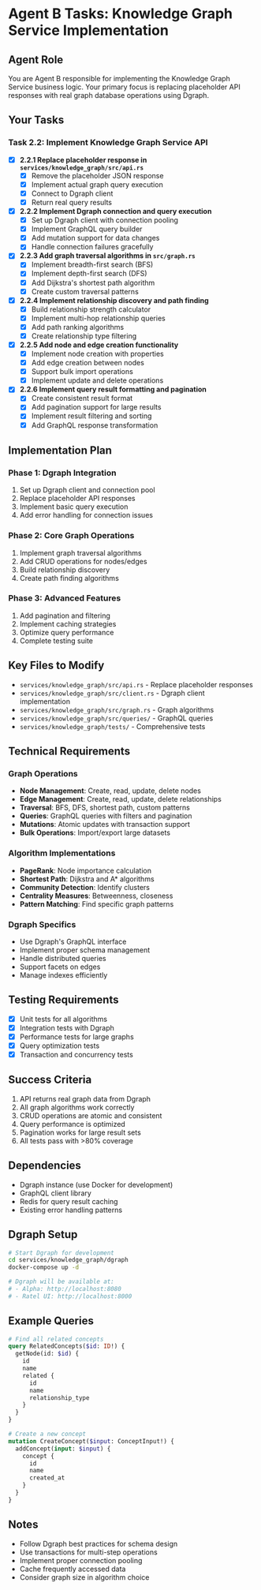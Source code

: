 # Agent B Tasks: Knowledge Graph Service Implementation

## Agent Role

You are Agent B responsible for implementing the Knowledge Graph Service business logic. Your primary focus is replacing placeholder API responses with real graph database operations using Dgraph.

## Your Tasks

### Task 2.2: Implement Knowledge Graph Service API

- [x] **2.2.1 Replace placeholder response in `services/knowledge_graph/src/api.rs`**
  - [x] Remove the placeholder JSON response
  - [x] Implement actual graph query execution
  - [x] Connect to Dgraph client
  - [x] Return real query results

- [x] **2.2.2 Implement Dgraph connection and query execution**
  - [x] Set up Dgraph client with connection pooling
  - [x] Implement GraphQL query builder
  - [x] Add mutation support for data changes
  - [x] Handle connection failures gracefully

- [x] **2.2.3 Add graph traversal algorithms in `src/graph.rs`**
  - [x] Implement breadth-first search (BFS)
  - [x] Implement depth-first search (DFS)
  - [x] Add Dijkstra's shortest path algorithm
  - [x] Create custom traversal patterns

- [x] **2.2.4 Implement relationship discovery and path finding**
  - [x] Build relationship strength calculator
  - [x] Implement multi-hop relationship queries
  - [x] Add path ranking algorithms
  - [x] Create relationship type filtering

- [x] **2.2.5 Add node and edge creation functionality**
  - [x] Implement node creation with properties
  - [x] Add edge creation between nodes
  - [x] Support bulk import operations
  - [x] Implement update and delete operations

- [x] **2.2.6 Implement query result formatting and pagination**
  - [x] Create consistent result format
  - [x] Add pagination support for large results
  - [x] Implement result filtering and sorting
  - [x] Add GraphQL response transformation

## Implementation Plan

### Phase 1: Dgraph Integration
1. Set up Dgraph client and connection pool
2. Replace placeholder API responses
3. Implement basic query execution
4. Add error handling for connection issues

### Phase 2: Core Graph Operations
1. Implement graph traversal algorithms
2. Add CRUD operations for nodes/edges
3. Build relationship discovery
4. Create path finding algorithms

### Phase 3: Advanced Features
1. Add pagination and filtering
2. Implement caching strategies
3. Optimize query performance
4. Complete testing suite

## Key Files to Modify

- `services/knowledge_graph/src/api.rs` - Replace placeholder responses
- `services/knowledge_graph/src/client.rs` - Dgraph client implementation
- `services/knowledge_graph/src/graph.rs` - Graph algorithms
- `services/knowledge_graph/src/queries/` - GraphQL queries
- `services/knowledge_graph/tests/` - Comprehensive tests

## Technical Requirements

### Graph Operations
- **Node Management**: Create, read, update, delete nodes
- **Edge Management**: Create, read, update, delete relationships
- **Traversal**: BFS, DFS, shortest path, custom patterns
- **Queries**: GraphQL queries with filters and pagination
- **Mutations**: Atomic updates with transaction support
- **Bulk Operations**: Import/export large datasets

### Algorithm Implementations
- **PageRank**: Node importance calculation
- **Shortest Path**: Dijkstra and A* algorithms
- **Community Detection**: Identify clusters
- **Centrality Measures**: Betweenness, closeness
- **Pattern Matching**: Find specific graph patterns

### Dgraph Specifics
- Use Dgraph's GraphQL interface
- Implement proper schema management
- Handle distributed queries
- Support facets on edges
- Manage indexes efficiently

## Testing Requirements

- [x] Unit tests for all algorithms
- [x] Integration tests with Dgraph
- [x] Performance tests for large graphs
- [x] Query optimization tests
- [x] Transaction and concurrency tests

## Success Criteria

1. API returns real graph data from Dgraph
2. All graph algorithms work correctly
3. CRUD operations are atomic and consistent
4. Query performance is optimized
5. Pagination works for large result sets
6. All tests pass with >80% coverage

## Dependencies

- Dgraph instance (use Docker for development)
- GraphQL client library
- Redis for query result caching
- Existing error handling patterns

## Dgraph Setup

```bash
# Start Dgraph for development
cd services/knowledge_graph/dgraph
docker-compose up -d

# Dgraph will be available at:
# - Alpha: http://localhost:8080
# - Ratel UI: http://localhost:8000
```

## Example Queries

```graphql
# Find all related concepts
query RelatedConcepts($id: ID!) {
  getNode(id: $id) {
    id
    name
    related {
      id
      name
      relationship_type
    }
  }
}

# Create a new concept
mutation CreateConcept($input: ConceptInput!) {
  addConcept(input: $input) {
    concept {
      id
      name
      created_at
    }
  }
}
```

## Notes

- Follow Dgraph best practices for schema design
- Use transactions for multi-step operations
- Implement proper connection pooling
- Cache frequently accessed data
- Consider graph size in algorithm choice